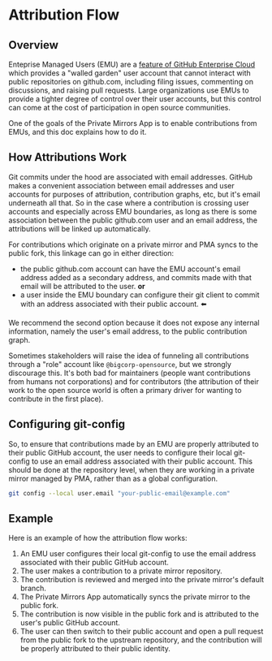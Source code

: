 # Attribution Flow

## Overview

Enteprise Managed Users (EMU) are a [feature of GitHub Enterprise Cloud](https://docs.github.com/en/enterprise-cloud@latest/admin/managing-iam/understanding-iam-for-enterprises/about-enterprise-managed-users) which provides a "walled garden" user account that cannot interact with public repositories on github.com, including filing issues, commenting on discussions, and raising pull requests. Large organizations use EMUs to provide a tighter degree of control over their user accounts, but this control can come at the cost of participation in open source communities. 

One of the goals of the Private Mirrors App is to enable contributions from EMUs, and this doc explains how to do it. 


## How Attributions Work

Git commits under the hood are associated with email addresses. GitHub makes a convenient association between email addresses and user accounts for purposes of attribution, contribution graphs, etc, but it's email underneath all that. So in the case where a contribution is crossing user accounts and especially across EMU boundaries, as long as there is some association between the public github.com user and an email address, the attributions will be linked up automatically.

For contributions which originate on a private mirror and PMA syncs to the public fork, this linkage can go in either direction:
* the public github.com account can have the EMU account's email address added as a secondary address, and commits made with that email will be attributed to the user.    **or**
* a user inside the EMU boundary can configure their git client to commit with an address associated with their public account. :arrow_left:

We recommend the second option because it does not expose any internal information, namely the user's email address, to the public contribution graph.

Sometimes stakeholders will raise the idea of funneling all contributions through a "role" account like `@bigcorp-opensource`, but we strongly discourage this. It's both bad for maintainers (people want contributions from humans not corporations) and for contributors (the attribution of their work to the open source world is often a primary driver for wanting to contribute in the first place).

## Configuring git-config

So, to ensure that contributions made by an EMU are properly attributed to their public GitHub account, the user needs to configure their local git-config to use an email address associated with their public account. This should be done at the repository level, when they are working in a private mirror managed by PMA, rather than as a global configuration. 

```sh
git config --local user.email "your-public-email@example.com"
```

## Example

Here is an example of how the attribution flow works:

1. An EMU user configures their local git-config to use the email address associated with their public GitHub account.
2. The user makes a contribution to a private mirror repository.
3. The contribution is reviewed and merged into the private mirror's default branch.
4. The Private Mirrors App automatically syncs the private mirror to the public fork.
5. The contribution is now visible in the public fork and is attributed to the user's public GitHub account.
6. The user can then switch to their public account and open a pull request from the public fork to the upstream repository, and the contribution will be properly attributed to their public identity.

